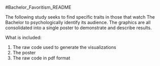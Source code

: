 #Bachelor_Favoritism_README

The following study seeks to find specific traits in those that watch The Bachelor to psychologically identify its audience.
The graphics are all consolidated into a single poster to demonstrate and describe results.

What is included:
1. The raw code used to generate the visualizations
2. The poster
3. The raw code in pdf format
